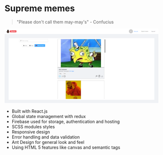 # Supreme memes
> "Please don't call them may-may's" - Confucius

![alt text](https://github.com/KiroKirilov/MemeGenerator/blob/master/pictures/homepage.png?raw=true)

-   Built with React.js
-   Global state management with redux
-   Firebase used for storage, authentication and hosting
-   SCSS modules styles
-   Responsive design
-   Error handling and data validation
-	Ant Design for general look and feel
-	Using HTML 5 features like canvas and semantic tags
